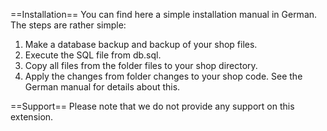 

==Installation==
You can find here a simple installation manual in German. The steps are rather simple:
1. Make a database backup and backup of your shop files.
2. Execute the SQL file from db.sql.
3. Copy all files from the folder files to your shop directory.
4. Apply the changes from folder changes to your shop code. See the German manual for details about this.


==Support==
Please note that we do not provide any support on this extension. 

